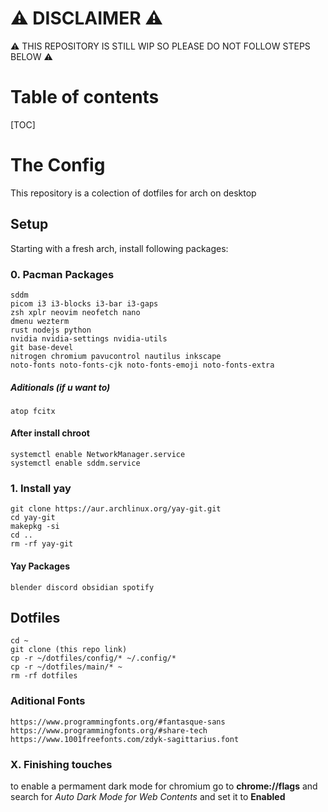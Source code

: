 # ⚠ DISCLAIMER ⚠
⚠ THIS REPOSITORY IS STILL WIP SO PLEASE DO NOT FOLLOW STEPS BELOW ⚠

# Table of contents
[TOC]

# The Config
This repository is a colection of dotfiles for arch on desktop 

## Setup
Starting with a fresh arch, install following packages:
### 0. Pacman Packages
```
sddm 
picom i3 i3-blocks i3-bar i3-gaps 
zsh xplr neovim neofetch nano 
dmenu wezterm 
rust nodejs python 
nvidia nvidia-settings nvidia-utils 
git base-devel 
nitrogen chromium pavucontrol nautilus inkscape 
noto-fonts noto-fonts-cjk noto-fonts-emoji noto-fonts-extra
```
##### Aditionals (if u want to)
```
atop fcitx
```
#### After install chroot
```
systemctl enable NetworkManager.service
systemctl enable sddm.service
``` 
### 1. Install yay
```
git clone https://aur.archlinux.org/yay-git.git
cd yay-git
makepkg -si
cd ..
rm -rf yay-git
```
#### Yay Packages
```
blender discord obsidian spotify 
```
## Dotfiles
```
cd ~
git clone (this repo link)
cp -r ~/dotfiles/config/* ~/.config/*
cp -r ~/dotfiles/main/* ~
rm -rf dotfiles
```
### Aditional Fonts
```
https://www.programmingfonts.org/#fantasque-sans
https://www.programmingfonts.org/#share-tech
https://www.1001freefonts.com/zdyk-sagittarius.font
```

### X. Finishing touches
to enable a permament dark mode for chromium go to **chrome://flags** and search for *Auto Dark Mode for Web Contents* and set it to **Enabled**
